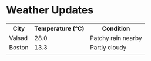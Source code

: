 # Weather Updates

<!-- WEATHER-UPDATE-START -->
<table><tr><th>City</th><th>Temperature (°C)</th><th>Condition</th></tr><tr><td>Valsad</td><td>28.0</td><td>Patchy rain nearby</td></tr><tr><td>Boston</td><td>13.3</td><td>Partly cloudy</td></tr><tr><td></td><td></td><td></td></tr></table>
<!-- WEATHER-UPDATE-END -->
